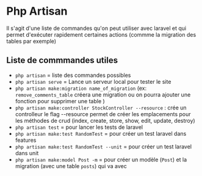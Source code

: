 # Php Artisan

Il s'agit d'une liste de commandes qu'on peut utiliser avec laravel et qui permet d'exécuter rapidement certaines actions (commme la migration des tables par exemple)

## Liste de commmandes utiles
- ``php artisan`` = liste des commandes possibles
- ``php artisan serve`` = Lance un serveur local pour tester le site
- ``php artisan make:migration name_of_migration`` (ex: ``remove_comments_table`` créera une migration ou on pourra ajouter une fonction pour supprimer une table )
- ``php artisan make:controller StockController --resource`` : crée un controlleur le flag --resource permet de créer les emplacements pour les méthodes de crud (index, create, store, show, edit, update, destroy)
- ``php artisan test`` = pour lancer les tests de laravel
- ``php artisan make:test RandomTest`` = pour créer un test laravel dans features
- ``php artisan make:test RandomTest --unit`` = pour créer un test laravel dans unit
- ``php artisan make:model Post -m`` = pour créer un modèle (``Post``) et la migration (avec une table ``posts``) qui va avec
